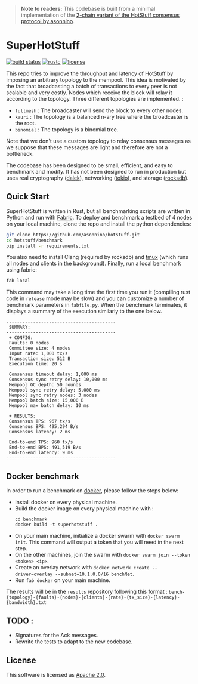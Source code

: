 > **Note to readers:** This codebase is built from a minimal implementation of the [2-chain variant of the HotStuff consensus protocol by asonnino](https://github.com/asonnino/hotstuff). 

# SuperHotStuff

[![build status](https://img.shields.io/github/actions/workflow/status/AlianBenabdallah/SuperHotStuff/build.yml?branch=main?style=flat-square&logo=github)](https://github.com/AlianBenabdallah/SuperHotStuff/actions)
[![rustc](https://img.shields.io/badge/rustc-1.64+-blue?style=flat-square&logo=rust)](https://www.rust-lang.org)
[![license](https://img.shields.io/badge/license-Apache-blue.svg?style=flat-square)](LICENSE)

This repo tries to improve the throughput and latency of HotStuff by imposing an arbitrary topology to the mempool. This idea is motivated by the fact that broadcasting a batch of transactions to every peer is not scalable and very costly. Nodes which receive the block will relay it according to the topology. Three different topologies are implemented. :
- `fullmesh` : The broadcaster will send the block to every other nodes.
- `kauri` : The topology is a balanced n-ary tree where the broadcaster is the root.
- `binomial` : The topology is a binomial tree. 

Note that we don't use a custom topology to relay consensus messages as we suppose that these messages are light and therefore are not a bottleneck.

The codebase has been designed to be small, efficient, and easy to benchmark and modify. It has not been designed to run in production but uses real cryptography ([dalek](https://doc.dalek.rs/ed25519_dalek)), networking ([tokio](https://docs.rs/tokio)), and storage ([rocksdb](https://docs.rs/rocksdb)).

## Quick Start

SuperHotStuff is written in Rust, but all benchmarking scripts are written in Python and run with [Fabric](http://www.fabfile.org/).
To deploy and benchmark a testbed of 4 nodes on your local machine, clone the repo and install the python dependencies:

```bash
git clone https://github.com/asonnino/hotstuff.git
cd hotstuff/benchmark
pip install -r requirements.txt
```

You also need to install Clang (required by rocksdb) and [tmux](https://linuxize.com/post/getting-started-with-tmux/#installing-tmux) (which runs all nodes and clients in the background). Finally, run a local benchmark using fabric:

```bash
fab local
```

This command may take a long time the first time you run it (compiling rust code in `release` mode may be slow) and you can customize a number of benchmark parameters in `fabfile.py`. When the benchmark terminates, it displays a summary of the execution similarly to the one below.

```text
-----------------------------------------
 SUMMARY:
-----------------------------------------
 + CONFIG:
 Faults: 0 nodes
 Committee size: 4 nodes
 Input rate: 1,000 tx/s
 Transaction size: 512 B
 Execution time: 20 s

 Consensus timeout delay: 1,000 ms
 Consensus sync retry delay: 10,000 ms
 Mempool GC depth: 50 rounds
 Mempool sync retry delay: 5,000 ms
 Mempool sync retry nodes: 3 nodes
 Mempool batch size: 15,000 B
 Mempool max batch delay: 10 ms

 + RESULTS:
 Consensus TPS: 967 tx/s
 Consensus BPS: 495,294 B/s
 Consensus latency: 2 ms

 End-to-end TPS: 960 tx/s
 End-to-end BPS: 491,519 B/s
 End-to-end latency: 9 ms
-----------------------------------------
```
## Docker benchmark
In order to run a benchmark on [docker](https://www.docker.com/), please follow the steps below: 
- Install docker on every physical machine. 
- Build the docker image on every physical machine with :
    ```
    cd benchmark
    docker build -t superhotstuff .
    ```
- On your main machine, initialize a docker swarm with `docker swarm init`. This command will output a token that you will need in the next step.
- On the other machines, join the swarm with `docker swarm join --token <token> <ip>`.
- Create an overlay network with `docker network create --driver=overlay --subnet=10.1.0.0/16 benchNet`.
- Run `fab docker` on your main machine.

The results will be in the `results` repository following this format : 
`bench-{topology}-{faults}-{nodes}-{clients}-{rate}-{tx_size}-{latency}-{bandwidth}.txt`

## TODO : 
- Signatures for the Ack messages.
- Rewrite the tests to adapt to the new codebase.

## License

This software is licensed as [Apache 2.0](LICENSE).
